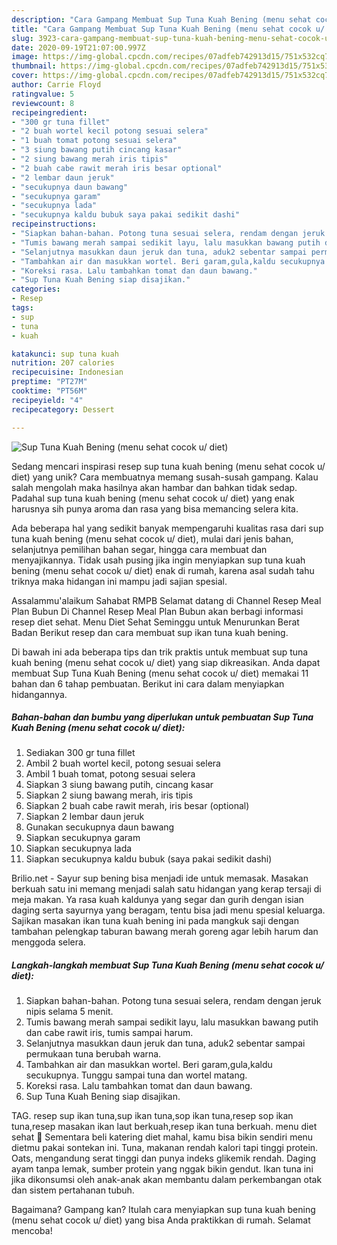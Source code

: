 ```yaml
---
description: "Cara Gampang Membuat Sup Tuna Kuah Bening (menu sehat cocok u/ diet) Anti Gagal"
title: "Cara Gampang Membuat Sup Tuna Kuah Bening (menu sehat cocok u/ diet) Anti Gagal"
slug: 3923-cara-gampang-membuat-sup-tuna-kuah-bening-menu-sehat-cocok-u-diet-anti-gagal
date: 2020-09-19T21:07:00.997Z
image: https://img-global.cpcdn.com/recipes/07adfeb742913d15/751x532cq70/sup-tuna-kuah-bening-menu-sehat-cocok-u-diet-foto-resep-utama.jpg
thumbnail: https://img-global.cpcdn.com/recipes/07adfeb742913d15/751x532cq70/sup-tuna-kuah-bening-menu-sehat-cocok-u-diet-foto-resep-utama.jpg
cover: https://img-global.cpcdn.com/recipes/07adfeb742913d15/751x532cq70/sup-tuna-kuah-bening-menu-sehat-cocok-u-diet-foto-resep-utama.jpg
author: Carrie Floyd
ratingvalue: 5
reviewcount: 8
recipeingredient:
- "300 gr tuna fillet"
- "2 buah wortel kecil potong sesuai selera"
- "1 buah tomat potong sesuai selera"
- "3 siung bawang putih cincang kasar"
- "2 siung bawang merah iris tipis"
- "2 buah cabe rawit merah iris besar optional"
- "2 lembar daun jeruk"
- "secukupnya daun bawang"
- "secukupnya garam"
- "secukupnya lada"
- "secukupnya kaldu bubuk saya pakai sedikit dashi"
recipeinstructions:
- "Siapkan bahan-bahan. Potong tuna sesuai selera, rendam dengan jeruk nipis selama 5 menit."
- "Tumis bawang merah sampai sedikit layu, lalu masukkan bawang putih dan cabe rawit iris, tumis sampai harum."
- "Selanjutnya masukkan daun jeruk dan tuna, aduk2 sebentar sampai permukaan tuna berubah warna."
- "Tambahkan air dan masukkan wortel. Beri garam,gula,kaldu secukupnya. Tunggu sampai tuna dan wortel matang."
- "Koreksi rasa. Lalu tambahkan tomat dan daun bawang."
- "Sup Tuna Kuah Bening siap disajikan."
categories:
- Resep
tags:
- sup
- tuna
- kuah

katakunci: sup tuna kuah 
nutrition: 207 calories
recipecuisine: Indonesian
preptime: "PT27M"
cooktime: "PT56M"
recipeyield: "4"
recipecategory: Dessert

---
```



![Sup Tuna Kuah Bening (menu sehat cocok u/ diet)](https://img-global.cpcdn.com/recipes/07adfeb742913d15/751x532cq70/sup-tuna-kuah-bening-menu-sehat-cocok-u-diet-foto-resep-utama.jpg)

Sedang mencari inspirasi resep sup tuna kuah bening (menu sehat cocok u/ diet) yang unik? Cara membuatnya memang susah-susah gampang. Kalau salah mengolah maka hasilnya akan hambar dan bahkan tidak sedap. Padahal sup tuna kuah bening (menu sehat cocok u/ diet) yang enak harusnya sih punya aroma dan rasa yang bisa memancing selera kita.

Ada beberapa hal yang sedikit banyak mempengaruhi kualitas rasa dari sup tuna kuah bening (menu sehat cocok u/ diet), mulai dari jenis bahan, selanjutnya pemilihan bahan segar, hingga cara membuat dan menyajikannya. Tidak usah pusing jika ingin menyiapkan sup tuna kuah bening (menu sehat cocok u/ diet) enak di rumah, karena asal sudah tahu triknya maka hidangan ini mampu jadi sajian spesial.

Assalammu&#39;alaikum Sahabat RMPB Selamat datang di Channel Resep Meal Plan Bubun Di Channel Resep Meal Plan Bubun akan berbagi informasi resep diet sehat. Menu Diet Sehat Seminggu untuk Menurunkan Berat Badan Berikut resep dan cara membuat sup ikan tuna kuah bening.


Di bawah ini ada beberapa tips dan trik praktis untuk membuat sup tuna kuah bening (menu sehat cocok u/ diet) yang siap dikreasikan. Anda dapat membuat Sup Tuna Kuah Bening (menu sehat cocok u/ diet) memakai 11 bahan dan 6 tahap pembuatan. Berikut ini cara dalam menyiapkan hidangannya.

<!--inarticleads1-->

##### Bahan-bahan dan bumbu yang diperlukan untuk pembuatan Sup Tuna Kuah Bening (menu sehat cocok u/ diet):

1. Sediakan 300 gr tuna fillet
1. Ambil 2 buah wortel kecil, potong sesuai selera
1. Ambil 1 buah tomat, potong sesuai selera
1. Siapkan 3 siung bawang putih, cincang kasar
1. Siapkan 2 siung bawang merah, iris tipis
1. Siapkan 2 buah cabe rawit merah, iris besar (optional)
1. Siapkan 2 lembar daun jeruk
1. Gunakan secukupnya daun bawang
1. Siapkan secukupnya garam
1. Siapkan secukupnya lada
1. Siapkan secukupnya kaldu bubuk (saya pakai sedikit dashi)


Brilio.net - Sayur sup bening bisa menjadi ide untuk memasak. Masakan berkuah satu ini memang menjadi salah satu hidangan yang kerap tersaji di meja makan. Ya rasa kuah kaldunya yang segar dan gurih dengan isian daging serta sayurnya yang beragam, tentu bisa jadi menu spesial keluarga. Sajikan masakan ikan tuna kuah bening ini pada mangkuk saji dengan tambahan pelengkap taburan bawang merah goreng agar lebih harum dan menggoda selera. 

<!--inarticleads2-->

##### Langkah-langkah membuat Sup Tuna Kuah Bening (menu sehat cocok u/ diet):

1. Siapkan bahan-bahan. Potong tuna sesuai selera, rendam dengan jeruk nipis selama 5 menit.
1. Tumis bawang merah sampai sedikit layu, lalu masukkan bawang putih dan cabe rawit iris, tumis sampai harum.
1. Selanjutnya masukkan daun jeruk dan tuna, aduk2 sebentar sampai permukaan tuna berubah warna.
1. Tambahkan air dan masukkan wortel. Beri garam,gula,kaldu secukupnya. Tunggu sampai tuna dan wortel matang.
1. Koreksi rasa. Lalu tambahkan tomat dan daun bawang.
1. Sup Tuna Kuah Bening siap disajikan.


TAG. resep sup ikan tuna,sup ikan tuna,sop ikan tuna,resep sop ikan tuna,resep masakan ikan laut berkuah,resep ikan tuna berkuah. menu diet sehat 🌽 Sementara beli katering diet mahal, kamu bisa bikin sendiri menu dietmu pakai sontekan ini. Tuna, makanan rendah kalori tapi tinggi protein. Oats, mengandung serat tinggi dan punya indeks glikemik rendah. Daging ayam tanpa lemak, sumber protein yang nggak bikin gendut. Ikan tuna ini jika dikonsumsi oleh anak-anak akan membantu dalam perkembangan otak dan sistem pertahanan tubuh. 

Bagaimana? Gampang kan? Itulah cara menyiapkan sup tuna kuah bening (menu sehat cocok u/ diet) yang bisa Anda praktikkan di rumah. Selamat mencoba!

